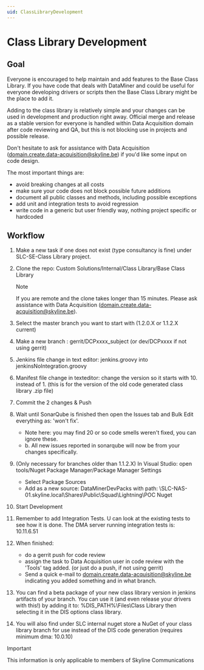 ```yaml
---
uid: ClassLibraryDevelopment
---
```


# Class Library Development

## Goal

Everyone is encouraged to help maintain and add features to the Base Class Library.
If you have code that deals with DataMiner and could be useful for everyone developing drivers or scripts then the Base Class Library might be the place to add it.

Adding to the class library is relatively simple and your changes can be used in development and production right away. Official merge and release as a stable version for everyone is handled within Data Acquisition domain after code reviewing and QA, but this is not blocking use in projects and possible release.

Don't hesitate to ask for assistance with Data Acquisition (domain.create.data-acquisition@skyline.be) if you'd like some input on code design.

The most important things are:

- avoid breaking changes at all costs
- make sure your code does not block possible future additions
- document all public classes and methods, including possible exceptions
- add unit and integration tests to avoid regression
- write code in a generic but user friendly way, nothing project specific or hardcoded

## Workflow

1. Make a new task if one does not exist (type consultancy is fine) under SLC-SE-Class Library project.
2. Clone the repo: Custom Solutions/Internal/Class Library/Base Class Library
    >[!NOTE]
    > If you are remote and the clone takes longer than 15 minutes. Please ask assistance with Data Acquisition (domain.create.data-acquisition@skyline.be).
3. Select the master branch you want to start with (1.2.0.X or 1.1.2.X current)
4. Make a new branch :  gerrit/DCPxxxx_subject   (or dev/DCPxxxx if not using gerrit)
5. Jenkins file change in text editor:  jenkins.groovy into jenkinsNoIntegration.groovy
6. Manifest file change in texteditor: change the version so it starts with 10.  instead of 1. (this is for the version of the old code generated class library .zip file)
7. Commit the 2 changes & Push
8. Wait until SonarQube is finished then open the Issues tab and Bulk Edit everything as: 'won't fix'.

    - Note here: you may find 20 or so code smells weren't fixed, you can ignore these.
    - b. All new issues reported in sonarqube will now be from your changes specifically.

9. (Only necessary for branches older than 1.1.2.X) In Visual Studio: open tools/Nuget Package Manager/Package Manager Settings

    - Select Package Sources
    - Add as a new source: DataMinerDevPacks  with path:  \\SLC-NAS-01.skyline.local\Shares\Public\Squad\Lightning\POC Nuget

10. Start Development
11. Remember to add Integration Tests. U can look at the existing tests to see how it is done. The DMA server running integration tests is: 10.11.6.51
12. When finished:

    - do a gerrit push for code review
    - assign the task to Data Acquisition user in code review with the 'Tools' tag added.  (or just do a push, if not using gerrit)
    - Send a quick e-mail to domain.create.data-acquisition@skyline.be indicating you added something and in what branch.

13. You can find a beta package of your new class library version in jenkins artifacts of your branch. You can use it (and even release your drivers with this!) by adding it to: %DIS_PATH%\Files\Class Library then selecting it in the DIS options class library.
14. You will also find under SLC internal nuget store a NuGet of your class library branch for use instead of the DIS code generation (requires minimum dma: 10.0.10)

> [!IMPORTANT]
> This information is only applicable to members of Skyline Communications
